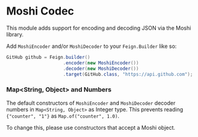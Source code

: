 Moshi Codec
===================

This module adds support for encoding and decoding JSON via the Moshi library.

Add `MoshiEncoder` and/or `MoshiDecoder` to your `Feign.Builder` like so:

```java
GitHub github = Feign.builder()
                     .encoder(new MoshiEncoder())
                     .decoder(new MoshiDecoder())
                     .target(GitHub.class, "https://api.github.com");
```

### Map<String, Object> and Numbers
The default constructors of `MoshiEncoder` and `MoshiDecoder` decoder numbers in
`Map<String, Object>` as Integer type. This prevents reading `{"counter", "1"}`
as `Map.of("counter", 1.0)`.

To change this, please use constructors that accept a Moshi object.
